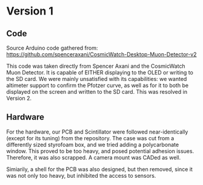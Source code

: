 # Version 1
## Code

Source Arduino code gathered from: https://github.com/spenceraxani/CosmicWatch-Desktop-Muon-Detector-v2

This code was taken directly from Spencer Axani and the CosmicWatch Muon Detector. It is capable of EITHER displaying to the OLED or writing to the SD card. We were mainly unsatisfied with its capabilities: we wanted altimeter support to confirm the Pfotzer curve, as well as for it to both be displayed on the screen and written to the SD card. This was resolved in Version 2.

## Hardware

For the hardware, our PCB and Scintillator were followed near-identically (except for its tuning) from the repository. The case was cut from a differently sized styrofoam box, and we tried adding a polycarbonate window. This proved to be too heavy, and posed potential adhesion issues. Therefore, it was also scrapped. A camera mount was CADed as well.

Simiarily, a shell for the PCB was also designed, but then removed, since it was not only too heavy, but inhibited the access to sensors.